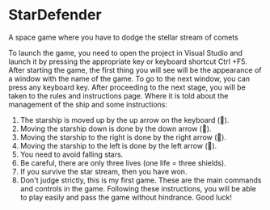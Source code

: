 # StarDefender
A space game where you have to dodge the stellar stream of comets

To launch the game, you need to open the project in Visual Studio and launch it by pressing the appropriate key or keyboard shortcut Ctrl +F5. After starting the game, the first thing you will see will be the appearance of a window with the name of the game. To go to the next window, you can press any keyboard key.
After proceeding to the next stage, you will be taken to the rules and instructions page. Where it is told about the management of the ship and some instructions:
1. The starship is moved up by the up arrow on the keyboard ().
2. Moving the starship down is done by the down arrow ().
3. Moving the starship to the right is done by the right arrow ().
4. Moving the starship to the left is done by the left arrow ().
5. You need to avoid falling stars.
6. Be careful, there are only three lives (one life = three shields).
7. If you survive the star stream, then you have won.
8. Don't judge strictly, this is my first game.
These are the main commands and controls in the game. Following these instructions, you will be able to play easily and pass the game without hindrance. Good luck!
